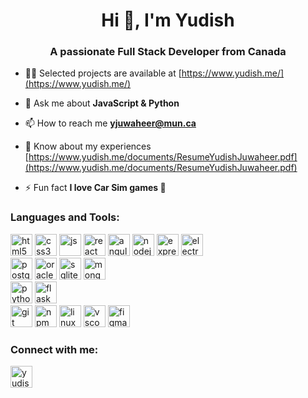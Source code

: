 <h1 align="center">Hi 👋, I'm Yudish</h1>
<h3 align="center">A passionate Full Stack Developer from Canada</h3>

- 👨‍💻 Selected projects are available at [https://www.yudish.me/](https://www.yudish.me/)

- 💬 Ask me about **JavaScript & Python**

- 📫 How to reach me **yjuwaheer@mun.ca**

- 📄 Know about my experiences [https://www.yudish.me/documents/ResumeYudishJuwaheer.pdf](https://www.yudish.me/documents/ResumeYudishJuwaheer.pdf)

- ⚡ Fun fact **I love Car Sim games 🚗**

<h3 align="left">Languages and Tools:</h3>
<p align="left"> 
  <img src="https://cdn.jsdelivr.net/gh/devicons/devicon/icons/html5/html5-original.svg" alt="html5" width="35" height="35"/>
  <img src="https://cdn.jsdelivr.net/gh/devicons/devicon/icons/css3/css3-original.svg" alt="css3" width="35" height="35"/>
  <img src="https://cdn.jsdelivr.net/gh/devicons/devicon/icons/javascript/javascript-original.svg" alt="js" width="35" height="35"/>
  <img src="https://cdn.jsdelivr.net/gh/devicons/devicon/icons/react/react-original.svg" alt="react" width="35" height="35"/>
  <img src="https://cdn.jsdelivr.net/gh/devicons/devicon/icons/angularjs/angularjs-plain.svg" alt="angular" width="35" height="35"/>
  <img src="https://cdn.jsdelivr.net/gh/devicons/devicon/icons/nodejs/nodejs-original.svg" alt="nodejs" width="35" height="35"/>
  <img src="https://cdn.jsdelivr.net/gh/devicons/devicon/icons/express/express-original.svg" alt="express" width="35" height="35"/>
  <img src="https://cdn.jsdelivr.net/gh/devicons/devicon/icons/electron/electron-original.svg" alt="electron" width="35" height="35"/>
  <br>
  <img src="https://cdn.jsdelivr.net/gh/devicons/devicon/icons/postgresql/postgresql-original.svg" alt="postgresql" width="35" height="35"/>
  <img src="https://cdn.jsdelivr.net/gh/devicons/devicon/icons/oracle/oracle-original.svg" alt="oracle" width="35" height="35"/>
  <img src="https://cdn.jsdelivr.net/gh/devicons/devicon/icons/sqlite/sqlite-original.svg" alt="sqlite" width="35" height="35"/>
  <img src="https://cdn.jsdelivr.net/gh/devicons/devicon/icons/mongodb/mongodb-plain-wordmark.svg" alt="mongodb" width="35" height="35"/>
  <br>
  <img src="https://cdn.jsdelivr.net/gh/devicons/devicon/icons/python/python-original.svg" alt="python" width="35" height="35"/>
  <img src="https://cdn.jsdelivr.net/gh/devicons/devicon/icons/flask/flask-original.svg" alt="flask" width="35" height="35"/>
  <br>
  <img src="https://cdn.jsdelivr.net/gh/devicons/devicon/icons/git/git-original.svg" alt="git" width="35" height="35"/>
  <img src="https://cdn.jsdelivr.net/gh/devicons/devicon/icons/npm/npm-original-wordmark.svg" alt="npm" width="35" height="35"/>
  <img src="https://cdn.jsdelivr.net/gh/devicons/devicon/icons/linux/linux-original.svg" alt="linux" width="35" height="35"/>
  <img src="https://cdn.jsdelivr.net/gh/devicons/devicon/icons/vscode/vscode-original.svg" alt="vscode" width="35" height="35"/>
  <img src="https://cdn.jsdelivr.net/gh/devicons/devicon/icons/figma/figma-original.svg" alt="figma" width="35" height="35"/>
</p>

<h3 align="left">Connect with me:</h3>
<p align="left">
<a href="https://linkedin.com/in/yudishjuwaheer" target="blank"><img align="center" src="https://cdn.jsdelivr.net/gh/devicons/devicon/icons/linkedin/linkedin-original.svg" alt="yudishjuwaheer" height="35" width="35" /></a>
</p>
